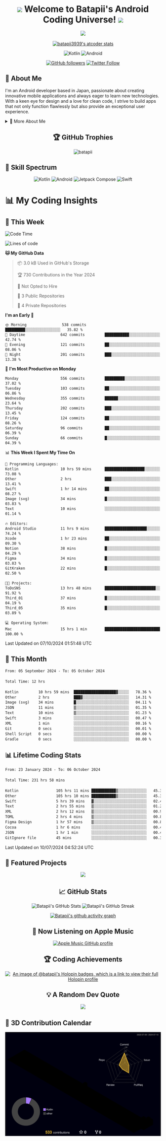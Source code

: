 <h1 align="center">
  <img src="https://media.giphy.com/media/hvRJCLFzcasrR4ia7z/giphy.gif" width="28">
  Welcome to Batapii's Android Coding Universe!
  <img src="https://media.giphy.com/media/hvRJCLFzcasrR4ia7z/giphy.gif" width="28">
</h1>

<p align="center">
  <img src="https://readme-typing-svg.herokuapp.com/?lines=Android+Developer+in+Japan;Always%20learning%20new%20things&font=Fira%20Code&center=true&width=440&height=45&color=f75c7e&vCenter=true&size=22">
</p>

<div align="center">

[![batapii3939's atcoder stats](https://atcoder-readme-stats.vercel.app/stats/batapii3939?theme=dark&show_history=5&width=450)](https://github.com/iwbc-mzk/atcoder-readme-stats)

![Kotlin](https://img.shields.io/badge/Kotlin-★☆☆☆☆☆☆☆☆☆-brightgreen)
![Android](https://img.shields.io/badge/Android-★☆☆☆☆☆☆☆☆☆-brightgreen)

  
[![GitHub followers](https://img.shields.io/github/followers/batapii?style=social)](https://github.com/batapii)
[![Twitter Follow](https://img.shields.io/twitter/follow/batapii?style=social)](https://twitter.com/batapii3939)

</div>

## 🚀 About Me
I'm an Android developer based in Japan, passionate about creating innovative mobile applications and always eager to learn new technologies. With a keen eye for design and a love for clean code, I strive to build apps that not only function flawlessly but also provide an exceptional user experience.

<details>
<summary>🌟 More About Me</summary>

- 🔭 I'm currently working on revolutionizing mobile productivity apps
- 🌱 I'm currently learning Kotlin Multiplatform and Jetpack Compose
- 👯 I'm looking to collaborate on open-source Android projects

</details>

<h2 align="center">🏆 GitHub Trophies</h2>
<p align="center">
  <img src="https://github-profile-trophy.vercel.app/?username=batapii&theme=nord&column=7&no-frame=true&no-bg=true&rank=SECRET,SSS,SS,S,AAA,AA,A,B,C,?" alt="batapii" />
</p>

## 🌈 Skill Spectrum

<div align="center">

![Kotlin](https://img.shields.io/badge/Kotlin-0095D5?style=for-the-badge&logo=kotlin&logoColor=white)
![Android](https://img.shields.io/badge/Android-3DDC84?style=for-the-badge&logo=android&logoColor=white)
![Jetpack Compose](https://img.shields.io/badge/Jetpack%20Compose-4285F4?style=for-the-badge&logo=jetpackcompose&logoColor=white)
![Swift](https://img.shields.io/badge/Swift-FA7343?style=for-the-badge&logo=swift&logoColor=white)

</div>


# 📊 My Coding Insights

## 📅 This Week
<!--START_SECTION:waka-week-->
![Code Time](http://img.shields.io/badge/Code%20Time-231%20hrs%2058%20mins-blue)

![Lines of code](https://img.shields.io/badge/From%20Hello%20World%20I%27ve%20Written-96.8%20thousand%20lines%20of%20code-blue)

**🐱 My GitHub Data** 

> 📦 3.0 kB Used in GitHub's Storage 
 > 
> 🏆 730 Contributions in the Year 2024
 > 
> 🚫 Not Opted to Hire
 > 
> 📜 3 Public Repositories 
 > 
> 🔑 4 Private Repositories 
 > 
**I'm an Early 🐤** 

```text
🌞 Morning                538 commits         █████████░░░░░░░░░░░░░░░░   35.82 % 
🌆 Daytime                642 commits         ███████████░░░░░░░░░░░░░░   42.74 % 
🌃 Evening                121 commits         ██░░░░░░░░░░░░░░░░░░░░░░░   08.06 % 
🌙 Night                  201 commits         ███░░░░░░░░░░░░░░░░░░░░░░   13.38 % 
```
📅 **I'm Most Productive on Monday** 

```text
Monday                   556 commits         █████████░░░░░░░░░░░░░░░░   37.02 % 
Tuesday                  103 commits         ██░░░░░░░░░░░░░░░░░░░░░░░   06.86 % 
Wednesday                355 commits         ██████░░░░░░░░░░░░░░░░░░░   23.64 % 
Thursday                 202 commits         ███░░░░░░░░░░░░░░░░░░░░░░   13.45 % 
Friday                   124 commits         ██░░░░░░░░░░░░░░░░░░░░░░░   08.26 % 
Saturday                 96 commits          ██░░░░░░░░░░░░░░░░░░░░░░░   06.39 % 
Sunday                   66 commits          █░░░░░░░░░░░░░░░░░░░░░░░░   04.39 % 
```


📊 **This Week I Spent My Time On** 

```text
💬 Programming Languages: 
Kotlin                   10 hrs 59 mins      ██████████████████░░░░░░░   73.08 % 
Other                    2 hrs               ███░░░░░░░░░░░░░░░░░░░░░░   13.41 % 
Swift                    1 hr 14 mins        ██░░░░░░░░░░░░░░░░░░░░░░░   08.27 % 
Image (svg)              34 mins             █░░░░░░░░░░░░░░░░░░░░░░░░   03.83 % 
Text                     10 mins             ░░░░░░░░░░░░░░░░░░░░░░░░░   01.14 % 

🔥 Editors: 
Android Studio           11 hrs 9 mins       ███████████████████░░░░░░   74.24 % 
Xcode                    1 hr 23 mins        ██░░░░░░░░░░░░░░░░░░░░░░░   09.30 % 
Notion                   38 mins             █░░░░░░░░░░░░░░░░░░░░░░░░   04.29 % 
Figma                    34 mins             █░░░░░░░░░░░░░░░░░░░░░░░░   03.83 % 
GitKraken                22 mins             █░░░░░░░░░░░░░░░░░░░░░░░░   02.50 % 

🐱‍💻 Projects: 
ToDoSNS                  13 hrs 48 mins      ███████████████████████░░   91.92 % 
Third_01                 37 mins             █░░░░░░░░░░░░░░░░░░░░░░░░   04.19 % 
Third_05                 35 mins             █░░░░░░░░░░░░░░░░░░░░░░░░   03.89 % 

💻 Operating System: 
Mac                      15 hrs 1 min        █████████████████████████   100.00 % 
```


 Last Updated on 07/10/2024 01:51:48 UTC
<!--END_SECTION:waka-week-->

## 📅 This Month
<!--START_SECTION:wakamonth-->

```txt
From: 05 September 2024 - To: 05 October 2024

Total Time: 12 hrs

Kotlin         10 hrs 59 mins  ███████████████████▓░░░░░   78.36 %
Other          2 hrs           ███▓░░░░░░░░░░░░░░░░░░░░░   14.31 %
Image (svg)    34 mins         █░░░░░░░░░░░░░░░░░░░░░░░░   04.11 %
JSON           11 mins         ▒░░░░░░░░░░░░░░░░░░░░░░░░   01.35 %
Text           10 mins         ▒░░░░░░░░░░░░░░░░░░░░░░░░   01.23 %
Swift          3 mins          ░░░░░░░░░░░░░░░░░░░░░░░░░   00.47 %
XML            1 min           ░░░░░░░░░░░░░░░░░░░░░░░░░   00.16 %
Git            0 secs          ░░░░░░░░░░░░░░░░░░░░░░░░░   00.01 %
Shell Script   0 secs          ░░░░░░░░░░░░░░░░░░░░░░░░░   00.00 %
Gradle         0 secs          ░░░░░░░░░░░░░░░░░░░░░░░░░   00.00 %
```

<!--END_SECTION:wakamonth-->

## 📊 Lifetime Coding Stats

<!--START_SECTION:wakaalltime-->

```txt
From: 23 January 2024 - To: 06 October 2024

Total Time: 231 hrs 58 mins

Kotlin                 105 hrs 11 mins ███████████▒░░░░░░░░░░░░░   45.35 %
Other                  105 hrs 10 mins ███████████▒░░░░░░░░░░░░░   45.34 %
Swift                  5 hrs 39 mins   ▓░░░░░░░░░░░░░░░░░░░░░░░░   02.44 %
Text                   2 hrs 55 mins   ▒░░░░░░░░░░░░░░░░░░░░░░░░   01.26 %
XML                    2 hrs 12 mins   ▒░░░░░░░░░░░░░░░░░░░░░░░░   00.95 %
TOML                   2 hrs 4 mins    ▒░░░░░░░░░░░░░░░░░░░░░░░░   00.89 %
Figma Design           1 hr 57 mins    ▒░░░░░░░░░░░░░░░░░░░░░░░░   00.84 %
Cocoa                  1 hr 6 mins     ░░░░░░░░░░░░░░░░░░░░░░░░░   00.48 %
JSON                   1 hr 1 min      ░░░░░░░░░░░░░░░░░░░░░░░░░   00.44 %
GitIgnore file         45 mins         ░░░░░░░░░░░░░░░░░░░░░░░░░   00.32 %
```

<!--END_SECTION:wakaalltime-->

Last Updated on 10/07/2024 04:52:24 UTC

## 🌟 Featured Projects

<div align="center">
  <a href="https://github.com/batapii/ToDoSNS">
    <img src="https://github-readme-stats.vercel.app/api/pin/?username=batapii&repo=ToDoSNS&theme=radical" />
  </a>

## 📈 GitHub Stats

<div align="center">
  <img src="https://github-readme-stats.vercel.app/api?username=batapii&show_icons=true&theme=radical" alt="Batapii's GitHub Stats" />
  <img src="https://github-readme-streak-stats.herokuapp.com/?user=batapii&theme=radical" alt="Batapii's GitHub Streak" />
  
[![Batapii's github activity graph](https://github-readme-activity-graph.vercel.app/graph?username=batapii&theme=react-dark)](https://github.com/ashutosh00710/github-readme-activity-graph)
</div>

## 🎵 Now Listening on Apple Music

<div align="center">
  
[![Apple Music GitHub profile](https://music-profile.rayriffy.com/theme/dark.svg?uid=001005.6598667d2ffd4a10a4f429edd0ba24c4.1156)](https://github.com/rayriffy/apple-music-github-profile)

</div>


## 🏆 Coding Achievements

<div align="center">

[![An image of @batapii's Holopin badges, which is a link to view their full Holopin profile](https://holopin.me/batapii)](https://holopin.io/@batapii)

</div>

## 💡 A Random Dev Quote

<div align="center">

![](https://quotes-github-readme.vercel.app/api?type=horizontal&theme=radical)

</div>

</div>

## 🚀 3D Contribution Calendar

<div align="center">
  
![](./profile-3d-contrib/profile-night-rainbow.svg)

</div>
